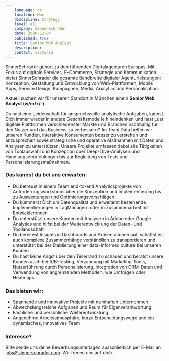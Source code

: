 ```yaml
---
    language: de
    location: Muc
    discipline: Strategy
    level: all
    company: SinnerSchrader
    date: 2020-12-04
    published: true
    title: Senior Web Analyst 
    description: 
    contact: victoria
---
```


SinnerSchrader gehört zu den führenden Digitalagenturen Europas. Mit Fokus auf digitale Services, E-Commerce, Strategie und Kommunikation bietet SinnerSchrader die gesamte Bandbreite digitaler Agenturleistungen: Konzeption, Gestaltung und Entwicklung von Web-Plattformen, Mobile Apps, Service Design, Kampagnen, Media, Analytics und Personalisation.

Aktuell suchen wir für unseren Standort in München eine:n **Senior Web Analyst (w/m/x/-)**.

Du hast eine Leidenschaft für anspruchsvolle analytische Aufgaben, kannst Dich immer wieder in andere Geschäftsmodelle hineindenken und hast Lust digitale Plattformen verschiedenster Märkte und Branchen nachhaltig für den Nutzer und das Business zu verbessern? Im Team Data helfen wir unseren Kunden, interaktive Konsumenten besser zu verstehen und anzusprechen sowie strategische und operative Maßnahmen mit Daten und Analysen zu unterstützen. Unsere Projekte umfassen dabei alle Tätigkeiten von Toolauswahl und Konzeption über Deep-Dive-Analysen und Handlungsempfehlungen bis zur Begleitung von Tests und Personalisierungsmaßnahmen.

### Das kannst du bei uns erwarten:

- Du betreust in einem Team end-to-end Analyticsprojekte von Anforderungsworkshops über die Konzeption und Implementierung bis zu Auswertungen und Optimierungsvorschlägen
- Du kümmerst Dich um Datenqualität und erweiterst bestehende Implementierungen in TagManagern oder in Zusammenarbeit mit Entwickler:innen
- Du unterstützt unsere Kunden mit Analysen in Adobe oder Google Analytics und hilfst bei der Weiterentwicklung der Daten- und Toollandschaft
- Du bereitest Insights in Dashboards und Präsentationen auf, schaffst es, auch komplexe Zusammenhänge verständlich zu transportieren und unterstützt bei der Etablierung einer data-informed culture bei unseren Kunden
- Du hast keine Angst über den Tellerrand zu schauen und berätst unsere Kunden auch bei A/B-Testing, Verzahnung mit Marketing-Tools, Nutzerführung durch Personalisierung, Integration von CRM-Daten und Verwendung von angrenzenden Methoden, wie Umfragen oder Heatmaps

### Das bieten wir:

- Spannende und innovative Projekte mit namhaften Unternehmen
- Abwechslungsreiche Aufgaben und Raum für Eigenverantwortung
- Fachliche und persönliche Weiterentwicklung
- Angenehme Arbeitsatmosphäre, kurze Entscheidungswege und ein dynamisches, innovatives Team

### Interesse?

Bitte sende uns deine Bewerbungsunterlagen ausschließlich per E-Mail an <jobs@sinnerschrader.com>. Wir freuen uns auf dich.
